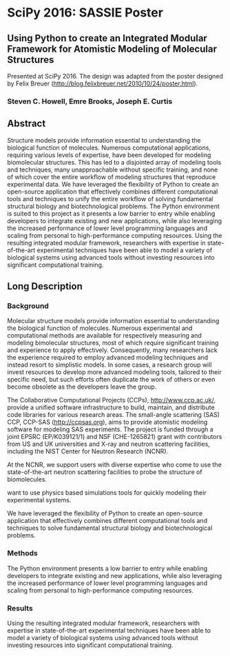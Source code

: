 # SciPy 2016: SASSIE Poster
## Using Python to create an Integrated Modular Framework for Atomistic Modeling of Molecular Structures
Presented at SciPy 2016.  The design was adapted from the poster designed by Felix Breuer (http://blog.felixbreuer.net/2010/10/24/poster.html).

### Steven C. Howell, Emre Brooks, Joseph E. Curtis

## Abstract
Structure models provide information essential to understanding the biological function of molecules.
Numerous computational applications, requiring various levels of expertise, have been developed for modeling biomolecular structures.
This has led to a disjointed array of modeling tools and techniques, many unapproachable without specific training, and none of which cover the entire workflow of modeling structures that reproduce experimental data.
We have leveraged the flexibility of Python to create an open-source application that effectively combines different computational tools and techniques to unify the entire workflow of solving fundamental structural biology and biotechnological problems.
The Python environment is suited to this project as it presents a low barrier to entry while enabling developers to integrate existing and new applications, while also leveraging the increased performance of lower level programming languages and scaling from personal to high-performance computing resources.
Using the resulting integrated modular framework, researchers with expertise in state-of-the-art experimental techniques have been able to model a variety of biological systems using advanced tools without investing resources into significant computational training.

## Long Description
### Background
Molecular structure models provide information essential to understanding the biological function of molecules.
Numerous experimental and computational methods are available for respectively measuring and modeling bimolecular structures, most of which require significant training and experience to apply effectively.
Consequently, many researchers lack the experience required to employ advanced modeling techniques and instead resort to simplistic models.
In some cases, a research group will invest resources to develop more advanced modeling tools, tailored to their specific need, but such efforts often duplicate the work of others or even become obsolete as the developers leave the group.

The Collaborative Computational Projects (CCPs), http://www.ccp.ac.uk/, provide a unified software infrastructure to build, maintain, and distribute code libraries for various research areas.
The small-angle scattering (SAS) CCP, CCP-SAS (http://ccpsas.org), aims to provide atomistic modeling software for modeling SAS experiments.
The project is funded through a joint EPSRC (EP/K039121/1) and NSF (CHE-1265821) grant with contributors from US and UK universities and X-ray and neutron scattering facilities, including the NIST Center for Neutron Research (NCNR).

At the NCNR, we support users with diverse expertise who come to use the state-of-the-art neutron scattering facilities to probe the structure of biomolecules.

want to use physics based simulations tools for quickly modeling their experimental systems.

We have leveraged the flexibility of Python to create an open-source application that effectively combines different computational tools and techniques to solve fundamental structural biology and biotechnological problems.

### Methods
The Python environment presents a low barrier to entry while enabling developers to integrate existing and new applications, while also leveraging the increased performance of lower level programming languages and scaling from personal to high-performance computing resources.

### Results
Using the resulting integrated modular framework, researchers with expertise in state-of-the-art experimental techniques have been able to model a variety of biological systems using advanced tools without investing resources into significant computational training.

